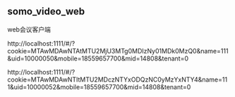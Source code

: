 ## somo_video_web

web会议客户端

http://localhost:1111/#/?cookie=MTAwMDAwNTAtMTU2MjU3MTg0MDIzNy01MDk0MzQ0&name=111&uid=10000050&mobile=18559657700&mid=14808&tenant=0

http://localhost:1111/#/?cookie=MTAwMDAwNTItMTU2MDczNTYxODQzNC0yMzYxNTY4&name=111&uid=10000052&mobile=18559657700&mid=14808&tenant=0